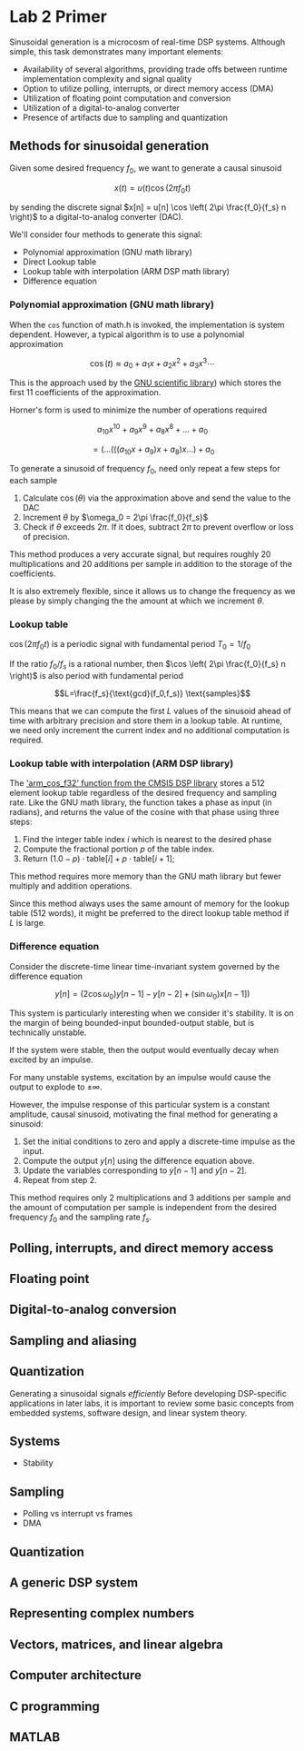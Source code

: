 # Lab 2 Primer

Sinusoidal generation is a microcosm of real-time DSP systems. Although simple, this task demonstrates many important elements:

* Availability of several algorithms, providing trade offs between runtime implementation complexity and signal quality
* Option to utilize polling, interrupts, or direct memory access (DMA)
* Utilization of floating point computation and conversion
* Utilization of a digital-to-analog converter
* Presence of artifacts due to sampling and quantization

## Methods for sinusoidal generation

Given some desired frequency $f_0$, we want to generate a causal sinusoid

$$x(t) = u(t) \cos (2\pi f_0 t)$$

by sending the discrete signal $x[n] = u[n] \cos \left( 2\pi \frac{f_0}{f_s} n \right)$ to a digital-to-analog converter (DAC).

We'll consider four methods to generate this signal:

* Polynomial approximation (GNU math library)
* Direct Lookup table
* Lookup table with interpolation (ARM DSP math library)
* Difference equation

### Polynomial approximation (GNU math library)

When the `cos` function of math.h is invoked, the implementation is system dependent. However, a typical algorithm is to use a polynomial approximation

$$ \cos(t) \approx a_0 + a_1 x + a_2 x^2 + a_3 x^3 \cdots$$

This is the approach used by the [GNU scientific library](https://www.gnu.org/software/gsl)) which stores the first 11 coefficients of the approximation.

Horner's form is used to minimize the number of operations required

$$ a_{10} x^{10} + a_9 x^9 + a_8 x^8 + \dots + a_0 $$

$$ = ( \dots (((a_{10} x + a_9) x + a_8) x \dots ) + a_0 $$

To generate a sinusoid of frequency $f_0$, need only repeat a few steps for each sample

1. Calculate $\cos(\theta)$ via the approximation above and send the value to the DAC
2. Increment $\theta$ by $\omega_0 = 2\pi \frac{f_0}{f_s}$
3. Check if $\theta$ exceeds $2\pi$. If it does, subtract $2\pi$ to prevent overflow or loss of precision. 

This method produces a very accurate signal, but requires roughly 20 multiplications and 20 additions per sample in addition to the storage of the coefficients.

It is also extremely flexible, since it allows us to change the frequency as we please by simply changing the the amount at which we increment $\theta$.

### Lookup table

$\cos (2\pi f_0 t)$ is a periodic signal with fundamental period $T_0 = 1/f_0$

If the ratio $f_0 / f_s$ is a rational number, then $\cos \left( 2\pi \frac{f_0}{f_s} n \right)$ is also period with fundamental period

$$L=\frac{f_s}{\text{gcd}(f_0,f_s)} \text{samples}$$

This means that we can compute the first $L$ values of the sinusoid ahead of time with arbitrary precision and store them in a lookup table. At runtime, we need only increment the current index and no additional computation is required.

### Lookup table with interpolation (ARM DSP library)

The ['arm_cos_f32' function from the CMSIS DSP library](https://arm-software.github.io/CMSIS_5/DSP/html/group__cos.html) stores a 512 element lookup table regardless of the desired frequency and sampling rate. Like the GNU math library, the function takes a phase as input (in radians), and returns the value of the cosine with that phase using three steps:

1. Find the integer table index $i$ which is nearest to the desired phase
2. Compute the fractional portion $p$ of the table index.
3. Return $(1.0-p) \cdot \text{table}[i] + p \cdot \text{table}[i+1]$;

This method requires more memory than the GNU math library but fewer multiply and addition operations.

Since this method always uses the same amount of memory for the lookup table (512 words), it might be preferred to the direct lookup table method if $L$ is large.

### Difference equation

Consider the discrete-time linear time-invariant system governed by the difference equation

$$ y[n] = (2 \cos \omega_0) y[n-1] - y[n-2] + (\sin \omega_0) x[n-1]) $$

This system is particularly interesting when we consider it's stability. It is on the margin of being bounded-input bounded-output stable, but is technically unstable.

If the system were stable, then the output would eventually decay when excited by an impulse.

For many unstable systems, excitation by an impulse would cause the output to explode to $\pm \infty$.

However, the impulse response of this particular system is a constant amplitude, causal sinusoid, motivating the final method for generating a sinusoid:

1. Set the initial conditions to zero and apply a discrete-time impulse as the input.
2. Compute the output $y[n]$ using the difference equation above.
3. Update the variables corresponding to $y[n-1]$ and $y[n-2]$.
4. Repeat from step 2.

This method requires only 2 multiplications and 3 additions per sample and the amount of computation per sample is independent from the desired frequency $f_0$ and the sampling rate $f_s$.

## Polling, interrupts, and direct memory access

## Floating point

## Digital-to-analog conversion

## Sampling and aliasing

## Quantization




Generating a sinusoidal signals *efficiently*
Before developing DSP-specific applications in later labs, it is important to review some basic concepts from embedded systems, software design, and linear system theory.

## Systems

* Stability

## Sampling

* Polling vs interrupt vs frames
* DMA

## Quantization

## A generic DSP system

## Representing complex numbers

## Vectors, matrices, and linear algebra

## Computer architecture

## 

## C programming

## MATLAB
